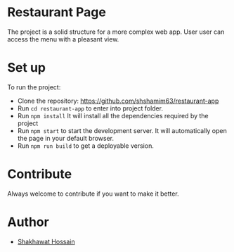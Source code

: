 # Restaurant Page

The project is a solid structure for a more complex web app. User user can access the menu with a pleasant view. 
# Set up

To run the project:

- Clone the repository: https://github.com/shshamim63/restaurant-app
- Run `cd restaurant-app` to enter into project folder. 
- Run `npm install` It will install all the dependencies required by the project
- Run `npm start` to start the development server. It will automatically open the page in your default browser.
- Run `npm run build` to get a deployable version.

# Contribute

Always welcome to contribute if you want to make it better.

# Author

- [Shakhawat Hossain](https://github.com/shshamim63)